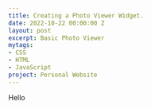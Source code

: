 ```yaml
---
title: Creating a Photo Viewer Widget.
date: 2022-10-22 00:00:00 Z
layout: post
excerpt: Basic Photo Viewer
mytags:
- CSS
- HTML
- JavaScript
project: Personal Website
---
```


Hello